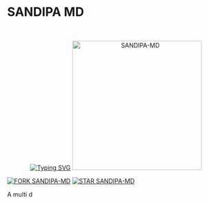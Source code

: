 # SANDIPA MD

<br>
 </p>
    <p align="center">
<a href="https://git.io/typing-svg"><img src="https://readme-typing-svg.demolab.com?font=EB+Garamond&weight=800&size=28&duration=4000&pause=1000&random=false&width=435&lines=WELCOME+TO+SANDIPA-MD;MULTI-DEVICE+WHATSAPP+BOT;DEVELOPED+BY+CYBER+THARU." alt="Typing SVG" /></a>

<img alt="SANDIPA-MD" height="300" src="https://i.ibb.co/BwyN75J/abf0cc3625737791.jpg" >


[![FORK SANDIPA-MD](https://img.shields.io/badge/FORK%20-SANDIPAMD-white)](https://github.com/Tharusha-sandipa/SANDIPA-MD/fork)
[![STAR SANDIPA-MD](http://img.shields.io/badge/STAR%20-SANDIPA-MD-white)](http://github.com/Tharusha-sandipa/SANDIPA-MD/star)

A multi d
